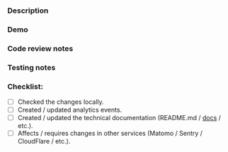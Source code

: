 <!--- If any section below doesn't make sense for your pull request, delete it please. -->

### Description

<!--- Briefly note most valuable changes in what you did and why we need it, even if the task was described in detail in the task tracker. -->

### Demo

<!--- If thee are visual changes, attach a link to a specific section on preview stand / add screenshots / record a [loom](https://www.loom.com/). -->

### Code review notes

<!--- Describe all uncertain decisions you made code-wise, e.g. readability vs performance. -->

### Testing notes

<!--- List all possible edge cases and how to test them. -->

### Checklist:

- [ ] Checked the changes locally.
- [ ] Created / updated analytics events.
- [ ] Created / updated the technical documentation (README.md / [docs](https://docs.lido.fi/) / etc.).
- [ ] Affects / requires changes in other services (Matomo / Sentry / CloudFlare / etc.).
